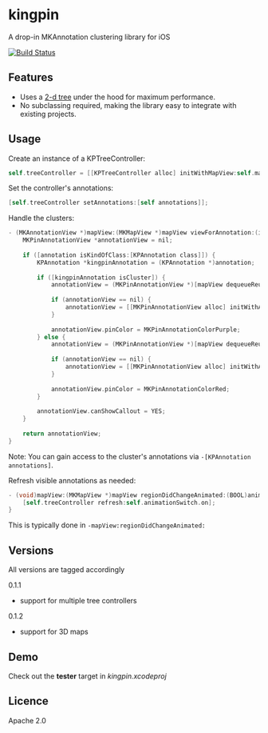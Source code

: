 # kingpin

A drop-in MKAnnotation clustering library for iOS

[![Build Status](https://travis-ci.org/itsbonczek/kingpin.svg?branch=master)](https://travis-ci.org/itsbonczek/kingpin)


## Features


* Uses a [2-d tree](http://en.wikipedia.org/wiki/K-d_tree) under the hood for maximum performance.
* No subclassing required, making the library easy to integrate with existing projects.


## Usage

Create an instance of a KPTreeController:

```objective-c
self.treeController = [[KPTreeController alloc] initWithMapView:self.mapView]
```

Set the controller's annotations:

```objective-c
[self.treeController setAnnotations:[self annotations]];
```

Handle the clusters:

```objective-c
- (MKAnnotationView *)mapView:(MKMapView *)mapView viewForAnnotation:(id<MKAnnotation>)annotation {
    MKPinAnnotationView *annotationView = nil;
    
    if ([annotation isKindOfClass:[KPAnnotation class]]) {
        KPAnnotation *kingpinAnnotation = (KPAnnotation *)annotation;
        
        if ([kingpinAnnotation isCluster]) {
            annotationView = (MKPinAnnotationView *)[mapView dequeueReusableAnnotationViewWithIdentifier:@"cluster"];
            
            if (annotationView == nil) {
                annotationView = [[MKPinAnnotationView alloc] initWithAnnotation:kingpinAnnotation reuseIdentifier:@"cluster"];
            }
            
            annotationView.pinColor = MKPinAnnotationColorPurple;
        } else {
            annotationView = (MKPinAnnotationView *)[mapView dequeueReusableAnnotationViewWithIdentifier:@"pin"];
            
            if (annotationView == nil) {
                annotationView = [[MKPinAnnotationView alloc] initWithAnnotation:[kingpinAnnotation.annotations anyObject] reuseIdentifier:@"pin"];
            }
            
            annotationView.pinColor = MKPinAnnotationColorRed;
        }
        
        annotationView.canShowCallout = YES;
    }
    
    return annotationView;
}
```

Note: You can gain access to the cluster's annotations via `-[KPAnnotation annotations]`.

Refresh visible annotations as needed:

```objective-c
- (void)mapView:(MKMapView *)mapView regionDidChangeAnimated:(BOOL)animated {
    [self.treeController refresh:self.animationSwitch.on];
}
```

This is typically done in `-mapView:regionDidChangeAnimated:`

## Versions


All versions are tagged accordingly

0.1.1

* support for multiple tree controllers

0.1.2

* support for 3D maps


## Demo

Check out the **tester** target in *kingpin.xcodeproj*

## Licence

Apache 2.0
